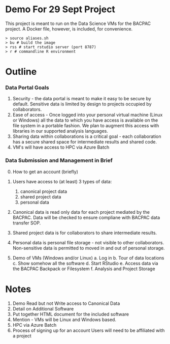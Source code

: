 Demo For 29 Sept Project
========================

This project is meant to run on the Data Science VMs for the BACPAC
project. A Docker file, however, is included, for convenience.

    > source aliases.sh
    > bu # build the image
    > rss # start rstudio server (port 8787)
    > r # commandline R environment 
    
Outline
=======

### Data Portal Goals

1. Security - the data portal is meant to make it easy to be secure by
   default. Sensitive data is limited by design to projects occupied
   by collaborators.
2. Ease of access - Once logged into your personal virtual machine
   (Linux or Windows) all the data to which you have access is
   available on the file system in a portable fashion. We plan to
   augment this access with libraries in our supported analysis
   languages.
3. Sharing data within collaborations is a critical goal - each
   collaboration has a secure shared space for intermediate results
   and shared code.
4. VM's will have access to HPC via Azure Batch

### Data Submission and Management in Brief

0. How to get an account (briefly)
1. Users have access to (at least) 3 types of data: 
   1. canonical project data
   2. shared project data
   3. personal data
2. Canonical data is read only data for each project mediated by the
   BACPAC. Data will be checked to ensure compliane with BACPAC data
   transfer SOP.
3. Shared project data is for collaborators to share intermediate
   results.
4. Personal data is personal file storage - not visible to other
   collaborators. Non-sensitive data is permitted to moved in and out
   of personal storage.

3. Demo of VMs (Windows and/or Linux)
  a. Log in
  b. Tour of data locations
  c. Show somehow all the software
  d. Start RStudio 
  e. Access data via the BACPAC Backpack or Filesystem
  f. Analysis and Project Storage
  
Notes
=====

1. Demo Read but not Write access to Canonical Data
2. Detail on Additional Software
3. Put together HTML document for the included software
4. Mention - VMs will be Linux and Windows based.
5. HPC via Azure Batch
6. Process of signing up for an account
   Users will need to be affiliated with a project
   

